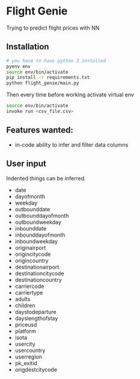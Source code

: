 # Flight Genie

Trying to predict flight prices with NN

## Installation

```sh
# you have to have python 3 installed
pyenv env
source env/bin/activate
pip install -r requirements.txt
python flight_genie/main.py
```

Then every time before working activate virtual env
```sh
source env/bin/activate
invoke run <csv_file.csv>
```


## Features wanted:

 - in-code ability to infer and filter data columns



## User input

Indented things can be inferred.

 - date
  - dayofmonth
  - weekday
 - outbounddate
  - outbounddayofmonth
  - outboundweekday
 - inbounddate
  - inbounddayofmonth
  - inboundweekday
 - originairport
  - origincitycode
  - origincountry
 - destinationairport
  - destinationcitycode
  - destinationcountry
 - carriercode
 - carriertype
 - adults
 - children
  - daystodeparture
  - dayslengthofstay
 - priceusd
 - platform
 - isota
  - usercity
  - usercountry
  - userregion
 - pk_exitid
 - origdestcitycode
